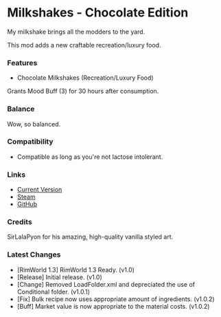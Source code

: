 # Milkshakes - Chocolate Edition

My milkshake brings all the modders to the yard.

This mod adds a new craftable recreation/luxury food.

### Features

- Chocolate Milkshakes (Recreation/Luxury Food)

Grants Mood Buff (3) for 30 hours after consumption.

### Balance

Wow, so balanced.

### Compatibility

- Compatible as long as you're not lactose intolerant.

### Links

- [Current Version](https://github.com/Sierra0001/Milkshakes---Chocolate-Edition/releases/tag/v1.0.2)
- [Steam](https://steamcommunity.com/sharedfiles/filedetails/?id=2594428074)
- [GitHub](https://github.com/Sierra0001/Milkshakes---Chocolate-Edition)

### Credits

SirLalaPyon for his amazing, high-quality vanilla styled art.

### Latest Changes

- [RimWorld 1.3] RimWorld 1.3 Ready. (v1.0)
- [Release] Initial release. (v1.0)
- [Change] Removed LoadFolder.xml and depreciated the use of Conditional folder. (v1.0.1)
- [Fix] Bulk recipe now uses appropriate amount of ingredients. (v1.0.2)
- [Buff] Market value is now appropriate to the material costs. (v1.0.2)